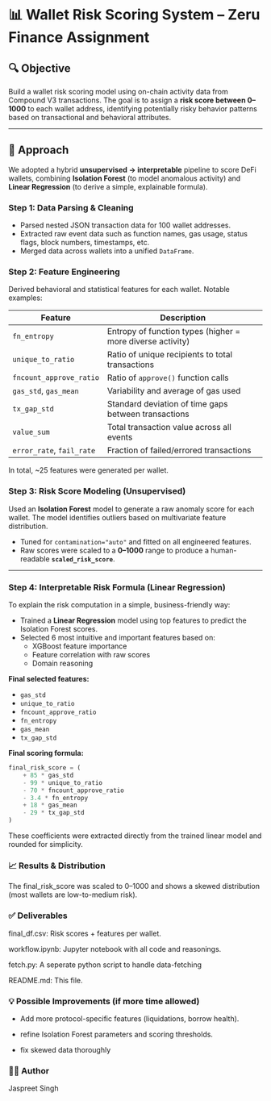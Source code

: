 # 📊 Wallet Risk Scoring System – Zeru Finance Assignment

## 🔍 Objective

Build a wallet risk scoring model using on-chain activity data from Compound V3 transactions. The goal is to assign a **risk score between 0–1000** to each wallet address, identifying potentially risky behavior patterns based on transactional and behavioral attributes.

---

## 🧠 Approach

We adopted a hybrid **unsupervised → interpretable** pipeline to score DeFi wallets, combining **Isolation Forest** (to model anomalous activity) and **Linear Regression** (to derive a simple, explainable formula).

### Step 1: Data Parsing & Cleaning

- Parsed nested JSON transaction data for 100 wallet addresses.
- Extracted raw event data such as function names, gas usage, status flags, block numbers, timestamps, etc.
- Merged data across wallets into a unified `DataFrame`.

### Step 2: Feature Engineering

Derived behavioral and statistical features for each wallet. Notable examples:

| Feature | Description |
|--------|-------------|
| `fn_entropy` | Entropy of function types (higher = more diverse activity) |
| `unique_to_ratio` | Ratio of unique recipients to total transactions |
| `fncount_approve_ratio` | Ratio of `approve()` function calls |
| `gas_std`, `gas_mean` | Variability and average of gas used |
| `tx_gap_std` | Standard deviation of time gaps between transactions |
| `value_sum` | Total transaction value across all events |
| `error_rate`, `fail_rate` | Fraction of failed/errored transactions |

In total, ~25 features were generated per wallet.

### Step 3: Risk Score Modeling (Unsupervised)

Used an **Isolation Forest** model to generate a raw anomaly score for each wallet. The model identifies outliers based on multivariate feature distribution.

- Tuned for `contamination="auto"` and fitted on all engineered features.
- Raw scores were scaled to a **0–1000** range to produce a human-readable **`scaled_risk_score`**.

---

### Step 4: Interpretable Risk Formula (Linear Regression)

To explain the risk computation in a simple, business-friendly way:

- Trained a **Linear Regression** model using top features to predict the Isolation Forest scores.
- Selected 6 most intuitive and important features based on:
  - XGBoost feature importance
  - Feature correlation with raw scores
  - Domain reasoning

**Final selected features:**

- `gas_std`
- `unique_to_ratio`
- `fncount_approve_ratio`
- `fn_entropy`
- `gas_mean`
- `tx_gap_std`

**Final scoring formula:**

```python
final_risk_score = (
    + 85 * gas_std
    - 99 * unique_to_ratio
    - 70 * fncount_approve_ratio
    - 3.4 * fn_entropy
    + 18 * gas_mean
    - 29 * tx_gap_std
)
```

These coefficients were extracted directly from the trained linear model and rounded for simplicity.

### 📈 Results & Distribution

The final_risk_score was scaled to 0–1000 and shows a skewed distribution (most wallets are low-to-medium risk).

### ✅ Deliverables

final_df.csv: Risk scores + features per wallet.

workflow.ipynb: Jupyter notebook with all code and reasonings.

fetch.py: A seperate python script to handle data-fetching

README.md: This file.

### 💡 Possible Improvements (if more time allowed)

- Add more protocol-specific features (liquidations, borrow health).

- refine Isolation Forest parameters and scoring thresholds.

- fix skewed data thoroughly

### 👨‍💻 Author

Jaspreet Singh
